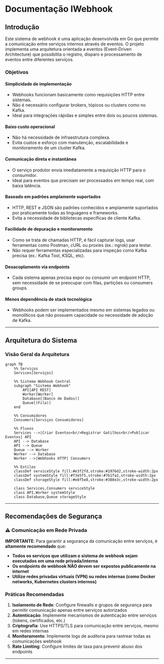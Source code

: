 # Documentação IWebhook 

## Introdução

Este sistema de webhook é uma aplicação desenvolvida em Go que permite a comunicação entre serviços internos através de eventos. O projeto implementa uma arquitetura orientada a eventos (Event-Driven Architecture) que possibilita o registro, disparo e processamento de eventos entre diferentes serviços.

### Objetivos

#### Simplicidade de implementação
- Webhooks funcionam basicamente como requisições HTTP entre sistemas.
- Não é necessário configurar brokers, tópicos ou clusters como no Kafka.
- Ideal para integrações rápidas e simples entre dois ou poucos sistemas.

####  Baixo custo operacional
- Não há necessidade de infraestrutura complexa.
- Evita custos e esforço com manutenção, escalabilidade e monitoramento de um cluster Kafka.

#### Comunicação direta e instantânea
- O serviço produtor envia imediatamente a requisição HTTP para o consumidor.
- Ideal para eventos que precisam ser processados em tempo real, com baixa latência.

#### Baseado em padrões amplamente suportados
- HTTP, REST e JSON são padrões conhecidos e amplamente suportados por praticamente todas as linguagens e frameworks.
- Evita a necessidade de bibliotecas específicas de cliente Kafka.

#### Facilidade de depuração e monitoramento
- Como se trata de chamadas HTTP, é fácil capturar logs, usar ferramentas como Postman, cURL ou proxies (ex.: ngrok) para testar.
- Não requer ferramentas especializadas para inspeção como Kafka precisa (ex.: Kafka Tool, KSQL, etc).

#### Desacoplamento via endpoints
- Cada sistema apenas precisa expor ou consumir um endpoint HTTP, sem necessidade de se preocupar com filas, partições ou consumers groups.
#### Menos dependência de stack tecnológica
- Webhooks podem ser implementados mesmo em sistemas legados ou monolíticos que não possuem capacidade ou necessidade de adoção de Kafka.

---

## Arquitetura do Sistema

### Visão Geral da Arquitetura

```mermaid
graph TB
    %% Serviços
    Services[Serviços]
    
    %% Sistema Webhook Central
    subgraph "Sistema Webhook"
        API[API REST]
        Worker[Worker]
        Database[(Banco de Dados)]
        Queue[(Fila)]
    end
    
    %% Consumidores
    Consumers[Serviços Consumidores]
    
    %% Fluxos
    Services -->|Criar Eventos<br/>Registrar Gatilhos<br/>Publicar Eventos| API
    API --> Database
    API --> Queue
    Queue --> Worker
    Worker --> Database
    Worker -->|Webhooks HTTP| Consumers
    
    %% Estilos
    classDef serviceStyle fill:#e3f2fd,stroke:#1976d2,stroke-width:2px
    classDef systemStyle fill:#f3e5f5,stroke:#7b1fa2,stroke-width:2px
    classDef storageStyle fill:#e8f5e8,stroke:#388e3c,stroke-width:2px
    
    class Services,Consumers serviceStyle
    class API,Worker systemStyle
    class Database,Queue storageStyle
```

<!-- **Tipos de Gatilho:**
- **fireForGet**: Dispara e não espera resposta
- **persistent**: Mantém persistente até sucesso
- **notPersistent**: Envia uma única vez -->

----

## Recomendações de Segurança

### ⚠️ Comunicação em Rede Privada

**IMPORTANTE**: Para garantir a segurança da comunicação entre serviços, é **altamente recomendado** que:

- **Todos os serviços que utilizam o sistema de webhook sejam executados em uma rede privada/interna**
- **Os endpoints de webhook NÃO devem ser expostos publicamente na internet**
- **Utilize redes privadas virtuais (VPN) ou redes internas (como Docker networks, Kubernetes clusters internos)**

### Práticas Recomendadas

1. **Isolamento de Rede**: Configure firewalls e grupos de segurança para permitir comunicação apenas entre serviços autorizados
2. **Autenticação**: Implemente mecanismos de autenticação entre serviços (tokens, certificados, etc.)
3. **Criptografia**: Use HTTPS/TLS para comunicação entre serviços, mesmo em redes internas
4. **Monitoramento**: Implemente logs de auditoria para rastrear todas as comunicações webhook
5. **Rate Limiting**: Configure limites de taxa para prevenir abuso dos endpoints

---